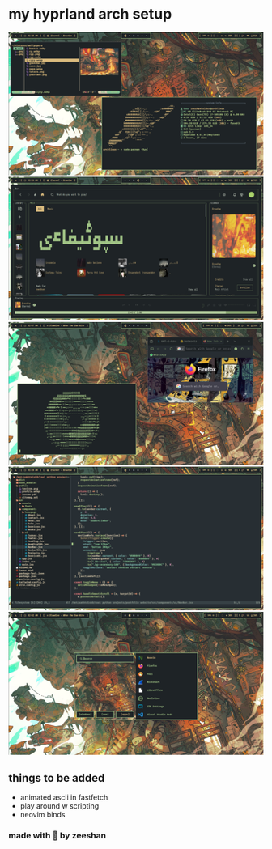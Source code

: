 # my hyprland arch setup


![Screenshot 1](screenshots/1.png)
![Screenshot 2](screenshots/2.png)
![Screenshot 3](screenshots/3.png)
![Screenshot 4](screenshots/4.png)
![Screenshot 5](screenshots/5.png)

## things to be added 

- animated ascii in fastfetch
- play around w scripting
- neovim binds

### made with 🧡 by zeeshan